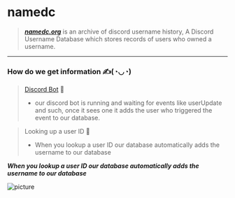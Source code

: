 # namedc

> [*__namedc.org__*](https://namedc.org) is an archive of discord username history,
A Discord Username Database which stores records of users who owned a username.

---

### How do we get information ✍️(◔◡◔)

> [Discord Bot](https://namedc.org/invite) 🤖
> - our discord bot is running and waiting for events like userUpdate and such, once it sees one it adds the user who triggered the event to our database.


> Looking up a user ID 🔎
> - When you lookup a user ID our database automatically adds the username to our database

*__When you lookup a user ID our database automatically adds the username to our database__*

![picture](https://media.discordapp.net/attachments/1122259004643606609/1122259818581872650/450-4500394_nametag-name-tag-minecraft-craft-hd-png-download.png?width=1197&height=675)